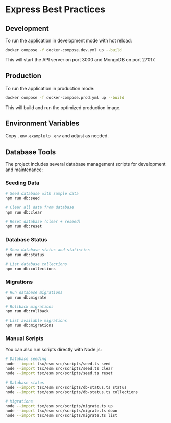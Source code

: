 # Express Best Practices

## Development

To run the application in development mode with hot reload:

```bash
docker compose -f docker-compose.dev.yml up --build
```

This will start the API server on port 3000 and MongoDB on port 27017.

## Production

To run the application in production mode:

```bash
docker compose -f docker-compose.prod.yml up --build
```

This will build and run the optimized production image.

## Environment Variables

Copy `.env.example` to `.env` and adjust as needed.

## Database Tools

The project includes several database management scripts for development and maintenance:

### Seeding Data

```bash
# Seed database with sample data
npm run db:seed

# Clear all data from database
npm run db:clear

# Reset database (clear + reseed)
npm run db:reset
```

### Database Status

```bash
# Show database status and statistics
npm run db:status

# List database collections
npm run db:collections
```

### Migrations

```bash
# Run database migrations
npm run db:migrate

# Rollback migrations
npm run db:rollback

# List available migrations
npm run db:migrations
```

### Manual Scripts

You can also run scripts directly with Node.js:

```bash
# Database seeding
node --import tsx/esm src/scripts/seed.ts seed
node --import tsx/esm src/scripts/seed.ts clear
node --import tsx/esm src/scripts/seed.ts reset

# Database status
node --import tsx/esm src/scripts/db-status.ts status
node --import tsx/esm src/scripts/db-status.ts collections

# Migrations
node --import tsx/esm src/scripts/migrate.ts up
node --import tsx/esm src/scripts/migrate.ts down
node --import tsx/esm src/scripts/migrate.ts list
```